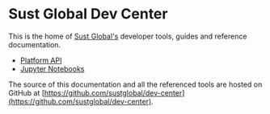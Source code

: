 # Sust Global Dev Center

This is the home of [Sust Global's](https://www.sustglobal.com/) developer tools, guides and reference documentation.

* [Platform API](./api.html)
* [Jupyter Notebooks](./jupyter-notebooks.html)

The source of this documentation and all the referenced tools are hosted on GitHub at [https://github.com/sustglobal/dev-center](https://github.com/sustglobal/dev-center).
